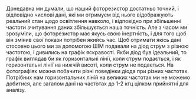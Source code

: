 Донедавна ми думали, що наший фоторезистор достатньо точний, і відповідно числові дані, які ми отримуєм від нього відображують реальний стан щодо освітлення навколо, і відповідно при збільшенні частоти зчитування даних збільшується наша точність. Але з часом ми зрозуміли, що фоторезистор має якусь свою інертність, і для того щоб він змінив свої покази потрібен якийсь час. Щоб отримати якісь дані стосовно цього ми за допомогою ШІМ подавали на діод струм з різною частотою, і дивились на графік яскравості. Якби діод був ідеальний, то графік виглядав би як горизонтальні лінії, коли струм подається, і як горизонтальні лінії на нижчій висоті, коли струм не подається. На фотографіях можна побачити різні поведінки діода при різних частотах. Потрібних нам горизонтальних ліній на великих частотах ми не можемо добитися, але загалом дані на частотах до 1-2 кгц цілком прийнятні для аналізу.